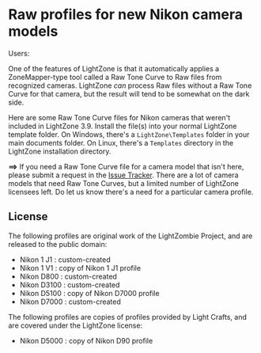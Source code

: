 # Raw profiles for new Nikon camera models

Users:

One of the features of LightZone is that it automatically applies
a ZoneMapper-type tool called a Raw Tone Curve
to Raw files from recognized cameras.
LightZone *can* process Raw files without a Raw Tone Curve for that camera,
but the result will tend to be somewhat on the dark side.

Here are some Raw Tone Curve files for Nikon cameras that weren't included
in LightZone 3.9.
Install the file(s) into your normal LightZone template folder.
On Windows,
there's a `LightZone\Templates` folder in your main documents folder.
On Linux,
there's a `Templates` directory in the LightZone installation directory.

**==>** If you need a Raw Tone Curve file for a camera model that isn't here,
please submit a request in the
[Issue Tracker](https://github.com/Doug-Pardee/LightZombie/issues).
There are a lot of camera models that need Raw Tone Curves,
but a limited number of LightZone licensees left.
Do let us know there's a need for a particular camera profile.

## License

The following profiles are original work of the LightZombie Project,
and are released to the public domain:

* Nikon 1 J1 : custom-created
* Nikon 1 V1 : copy of Nikon 1 J1 profile
* Nikon D800 : custom-created
* Nikon D3100 : custom-created
* Nikon D5100 : copy of Nikon D7000 profile
* Nikon D7000 : custom-created

The following profiles are copies of profiles provided by Light Crafts,
and are covered under the LightZone license:

* Nikon D5000 : copy of Nikon D90 profile
